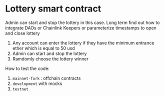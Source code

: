 # Lottery smart contract
Admin can start and stop the lottery in this case. Long term find out how to integrate DAOs or Chainlink Keepers or parameterize timestamps to open and close lottery

1. Any account can enter the lottery if they have the minimum entrance ether which is equal to 50 usd 
2. Admin can start and stop the lottery
3. Ramdomly choose the lottery winner


How to test the code:
1. `mainnet-fork` : offchain contracts 
2. `development` with mocks
3. `testnet`